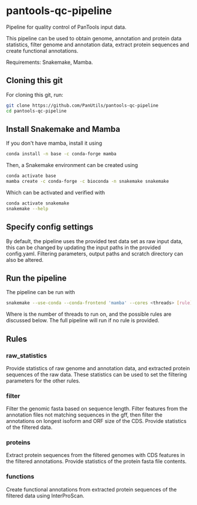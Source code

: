 # pantools-qc-pipeline
Pipeline for quality control of PanTools input data.

This pipeline can be used to obtain genome, annotation and protein data statistics,
filter genome and annotation data, extract protein sequences and create functional annotations.

Requirements: Snakemake, Mamba.

## Cloning this git
For cloning this git, run:
```bash
git clone https://github.com/PanUtils/pantools-qc-pipeline
cd pantools-qc-pipeline
```

## Install Snakemake and Mamba
If you don't have mamba, install it using
```bash
conda install -n base -c conda-forge mamba
```

Then, a Snakemake environment can be created using
```bash
conda activate base
mamba create -c conda-forge -c bioconda -n snakemake snakemake
```

Which can be activated and verified with
```bash
conda activate snakemake
snakemake --help
```

## Specify config settings
By default, the pipeline uses the provided test data set as raw input data, 
this can be changed by updating the input paths in the provided config.yaml.
Filtering parameters, output paths and scratch directory can also be altered.

## Run the pipeline
The pipeline can be run with

```bash
snakemake --use-conda --conda-frontend 'mamba' --cores <threads> [rule]
```

Where <threads> is the number of threads to run on, and the possible rules are discussed below.
The full pipeline will run if no rule is provided.

## Rules
### raw_statistics
Provide statistics of raw genome and annotation data, and extracted protein sequences of the raw data.
These statistics can be used to set the filtering parameters for the other rules.

### filter
Filter the genomic fasta based on sequence length. Filter features from the annotation files not matching 
sequences in the gff, then filter the annotations on longest isoform and ORF size of the CDS. 
Provide statistics of the filtered data.

### proteins
Extract protein sequences from the filtered genomes with CDS features in the filtered annotations.
Provide statistics of the protein fasta file contents.

### functions
Create functional annotations from extracted protein sequences of the filtered data using InterProScan.
